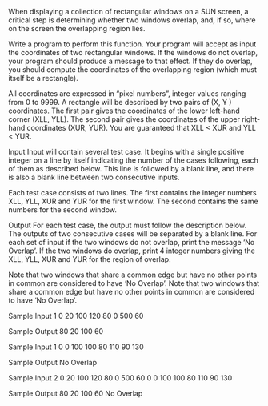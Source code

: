 When displaying a collection of rectangular windows on a SUN screen, a critical step is determining whether two windows overlap, and, if so, where on the screen the overlapping region lies.

Write a program to perform this function. Your program will accept as input the coordinates of two rectangular windows. If the windows do not overlap, your program should produce a message to that effect. If they do overlap, you should compute the coordinates of the overlapping region (which must itself be a rectangle).

All coordinates are expressed in “pixel numbers”, integer values ranging from 0 to 9999. A rectangle will be described by two pairs of (X, Y ) coordinates. The first pair gives the coordinates of the lower left-hand corner (XLL, YLL). The second pair gives the coordinates of the upper right-hand coordinates (XUR, YUR). You are guaranteed that XLL < XUR and YLL < YUR.

Input
Input will contain several test case. It begins with a single positive integer on a line by itself indicating the number of the cases following, each of them as described below. This line is followed by a blank line, and there is also a blank line between two consecutive inputs.

Each test case consists of two lines. The first contains the integer numbers XLL, YLL, XUR and YUR for the first window. The second contains the same numbers for the second window.

Output
For each test case, the output must follow the description below. The outputs of two consecutive cases will be separated by a blank line. For each set of input if the two windows do not overlap, print the message ‘No Overlap’. If the two windows do overlap, print 4 integer numbers giving the XLL, YLL, XUR and YUR for the region of overlap.

Note that two windows that share a common edge but have no other points in common are considered to have ‘No Overlap’. Note that two windows that share a common edge but have no other points in common are considered to have ‘No Overlap’.

Sample Input
1
0 20 100 120
80 0 500 60

Sample Output
80 20 100 60

Sample Input
1
0 0 100 100
80 110 90 130

Sample Output
No Overlap

Sample Input
2
0 20 100 120
80 0 500 60
0 0 100 100
80 110 90 130

Sample Output
80 20 100 60
No Overlap
